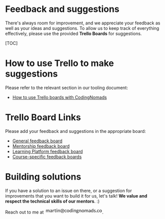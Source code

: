 # Feedback and suggestions

There's always room for improvement, and we appreciate your feedback as well as your ideas and suggestions. To allow us to keep track of everything effectively, please use the provided **Trello Boards** for suggestions.

[TOC]

# How to use Trello to make suggestions

Please refer to the relevant section in our tooling document:

*   [How to use Trello boards with CodingNomads](05_tools.md)

# Trello Board Links

Please add your feedback and suggestions in the appropriate board:

*   [General feedback board](https://trello.com/b/vrqpP2PS/general)
*   [Mentorship feedback board](https://trello.com/b/vEIX4g7E/mentorship)
*   [Learning Platform feedback board](https://trello.com/b/FHZRJolC/learning-platform)
*   [Course-specific feedback boards](https://trello.com/cnsuggestions1/home)

# Building solutions

If you have a solution to an issue on there, or a suggestion for improvements that you want to build it for us, let's talk! **We value and respect the technical skills of our mentors**. :)

Reach out to me at <img style="display: inline-block;" alt="contact address for martin" src="../images/email_martin.png"/>.
